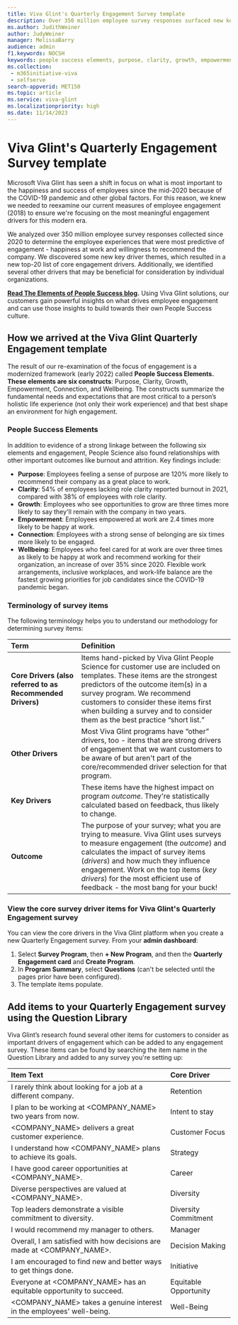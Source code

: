 ```yaml
---
title: Viva Glint's Quarterly Engagement Survey template
description: Over 350 million employee survey responses surfaced new key driver themes resulting in new top-20 core engagement drivers on this template.
ms.author: JudithWeiner
author: JudyWeiner
manager: MelissaBarry
audience: admin
f1.keywords: NOCSH
keywords: people success elements, purpose, clarity, growth, empowerment, connection, wellbeing, cord driver, key driver
ms.collection: 
 - m365initiative-viva
 - selfserve
search-appverid: MET150
ms.topic: article
ms.service: viva-glint
ms.localizationpriority: high
ms.date: 11/14/2023
---
```


# Viva Glint's Quarterly Engagement Survey template

Microsoft Viva Glint has seen a shift in focus on what is most important to the happiness and success of employees since the mid-2020 because of the COVID-19 pandemic and other global factors. For this reason, we knew we needed to reexamine our current measures of employee engagement (2018) to ensure we're focusing on the most meaningful engagement drivers for this modern era. 

We analyzed over 350 million employee survey responses collected since 2020 to determine the employee experiences that were most predictive of engagement - happiness at work and willingness to recommend the company. We discovered some new key driver themes, which resulted in a new top-20 list of core engagement drivers. Additionally, we identified several other drivers that may be beneficial for consideration by individual organizations. 

**[Read The Elements of People Success blog](https://techcommunity.microsoft.com/t5/viva-glint-blog/the-elements-of-people-success/ba-p/3791765).** Using Viva Glint solutions, our customers gain powerful insights on what drives employee engagement and can use those insights to build towards their own People Success culture.

## How we arrived at the Viva Glint Quarterly Engagement template

The result of our re-examination of the focus of engagement is a modernized framework (early 2022) called **People Success Elements. These elements are six constructs**: Purpose, Clarity, Growth, Empowerment, Connection, and Wellbeing. The constructs summarize the fundamental needs and expectations that are most critical to a person’s holistic life experience (not only their work experience) and that best shape an environment for high engagement.

### People Success Elements

In addition to evidence of a strong linkage between the following six elements and engagement, People Science also found relationships with other important outcomes like burnout and attrition. Key findings include:

- **Purpose**: Employees feeling a sense of purpose are 120% more likely to recommend their company as a great place to work.
- **Clarity**: 54% of employees lacking role clarity reported burnout in 2021, compared with 38% of employees with role clarity.
- **Growth**: Employees who see opportunities to grow are three times more likely to say they'll remain with the company in two years.
- **Empowerment**: Employees empowered at work are 2.4 times more likely to be happy at work.
- **Connection**: Employees with a strong sense of belonging are six times more likely to be engaged.
- **Wellbeing**: Employees who feel cared for at work are over three times as likely to be happy at work and recommend working for their organization, an increase of over 35% since 2020. Flexible work arrangements, inclusive workplaces, and work-life balance are the fastest growing priorities for job candidates since the COVID-19 pandemic began.

### Terminology of survey items

The following terminology helps you to understand our methodology for determining survey items:

| **Term** | **Definition** |
|:---|:---|
| **Core Drivers (also referred to as Recommended Drivers)** | Items hand-picked by Viva Glint People Science for customer use are included on templates. These items are the strongest predictors of the outcome item(s) in a survey program. We recommend customers to consider these items first when building a survey and to consider them as the best practice “short list.”  |
| **Other Drivers** | Most Viva Glint programs have “other” drivers, too - items that are strong drivers of engagement that we want customers to be aware of but aren't part of the core/recommended driver selection for that program. |
| **Key Drivers** | These items have the highest impact on program *outcome*. They're statistically calculated based on feedback, thus likely to change. |
| **Outcome** | The purpose of your survey; what you are trying to measure. Viva Glint uses surveys to measure engagement (the *outcome*) and calculates the impact of survey items (*drivers*) and how much they influence engagement. Work on the top items (*key drivers*) for the most efficient use of feedback - the most bang for your buck! |

### View the core survey driver items for Viva Glint's Quarterly Engagement survey

You can view the core drivers in the Viva Glint platform when you create a new Quarterly Engagement survey. From your **admin dashboard**:

1. Select **Survey Program**, then **+ New Program**, and then the **Quarterly Engagement card** and **Create Program**.
2. In **Program Summary**, select **Questions** (can't be selected until the pages prior have been configured).
3. The template items populate.

## Add items to your Quarterly Engagement survey using the Question Library

Viva Glint’s research found several other items for customers to consider as important drivers of engagement which can be added to any engagement survey. These items can be found by searching the item name in the Question Library and added to any survey you're setting up:

| **Item Text** | **Core Driver** |
|:---|:---|
| I rarely think about looking for a job at a different company. | Retention |
| I plan to be working at <COMPANY_NAME> two years from now. | Intent to stay |
| <COMPANY_NAME> delivers a great customer experience.| Customer Focus |
| I understand how <COMPANY_NAME> plans to achieve its goals. | Strategy |
| I have good career opportunities at <COMPANY_NAME>. | Career |
| Diverse perspectives are valued at <COMPANY_NAME>. | Diversity |
| Top leaders demonstrate a visible commitment to diversity.| Diversity Commitment |
| I would recommend my manager to others. | Manager |
| Overall, I am satisfied with how decisions are made at <COMPANY_NAME>.| Decision Making |
| I am encouraged to find new and better ways to get things done. | Initiative |
| Everyone at <COMPANY_NAME> has an equitable opportunity to succeed. | Equitable Opportunity |
| <COMPANY_NAME> takes a genuine interest in the employees' well-being. | Well-Being |
